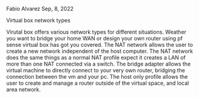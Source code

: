 Fabio Alvarez										Sep, 8, 2022

Virtual box network types

Virutal box offers various network types for different situations. Weather you want to bridge your home WAN or design your own router using pf sense virtual box has got you covered. The NAT network allows the user to create a new network independent of the host computer. The NAT network does the same things as a normal NAT profile expect it creates a LAN of more than one NAT connected via a switch. The bridge adapter allows the virtual machine to directly connect to your very own router, bridging the connection between the vm and your pc. The host only profile allows the user to create and manage a router outside of the virtual space, and local area network.
